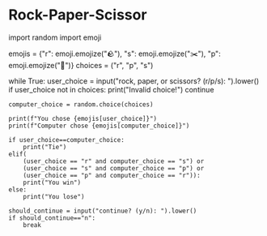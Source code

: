 # Rock-Paper-Scissor


import random
import emoji

emojis = {"r": emoji.emojize(":rock:"), "s": emoji.emojize(":scissors:"), "p": emoji.emojize(":scroll:")}
choices = ("r", "p", "s")

while True:
    user_choice = input("rock, paper, or scissors? (r/p/s): ").lower()
    if user_choice not in choices:
        print("Invalid choice!")
        continue

    computer_choice = random.choice(choices)

    print(f"You chose {emojis[user_choice]}")
    print(f"Computer chose {emojis[computer_choice]}")

    if user_choice==computer_choice:
        print("Tie")
    elif(
        (user_choice == "r" and computer_choice == "s") or
        (user_choice == "s" and computer_choice == "p") or
        (user_choice == "p" and computer_choice == "r")):
        print("You win")
    else:
        print("You lose")

    should_continue = input("continue? (y/n): ").lower()
    if should_continue=="n":
        break



        

